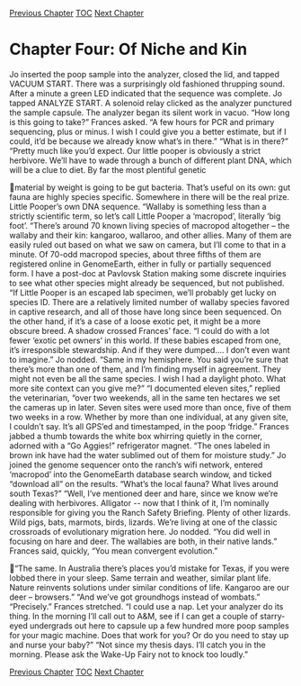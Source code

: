[Previous Chapter](ch03.md) [TOC](README.md) [Next Chapter](ch05.md)

# Chapter Four: Of Niche and Kin

Jo inserted the poop sample into the analyzer, closed the lid, and tapped VACUUM START.
There was a surprisingly old fashioned thrupping sound. After a minute a green LED indicated that the
sequence was complete. Jo tapped ANALYZE START.
A solenoid relay clicked as the analyzer punctured the sample capsule. The analyzer began its silent
work in vacuo.
“How long is this going to take?” Frances asked.
“A few hours for PCR and primary sequencing, plus or minus. I wish I could give you a better estimate,
but if I could, it’d be because we already know what’s in there.”
“What is in there?”
“Pretty much like you’d expect. Our little pooper is obviously a strict herbivore. We’ll have to wade
through a bunch of different plant DNA, which will be a clue to diet. By far the most plentiful genetic

material by weight is going to be gut bacteria. That’s useful on its own: gut fauna are highly species
specific. Somewhere in there will be the real prize. Little Pooper’s own DNA sequence.
“Wallaby is something less than a strictly scientific term, so let’s call Little Pooper a ‘macropod’,
literally ‘big foot’.
“There’s around 70 known living species of macropod altogether – the wallaby and their kin: kangaroo,
wallaroo, and other allies. Many of them are easily ruled out based on what we saw on camera, but I’ll
come to that in a minute. Of 70-odd macropod species, about three fifths of them are registered online
in GenomeEarth, either in fully or partially sequenced form. I have a post-doc at Pavlovsk Station
making some discrete inquiries to see what other species might already be sequenced, but not
published.
“If Little Pooper is an escaped lab specimen, we’ll probably get lucky on species ID. There are a
relatively limited number of wallaby species favored in captive research, and all of those have long
since been sequenced. On the other hand, if it’s a case of a loose exotic pet, it might be a more obscure
breed.
A shadow crossed Frances’ face. “I could do with a lot fewer ‘exotic pet owners’ in this world. If these
babies escaped from one, it’s irresponsible stewardship. And if they were dumped…. I don’t even want
to imagine.”
Jo nodded. “Same in my hemisphere. You said you’re sure that there’s more than one of them, and I’m
finding myself in agreement. They might not even be all the same species. I wish I had a daylight
photo. What more site context can you give me?”
“I documented eleven sites,” replied the veterinarian, “over two weekends, all in the same ten hectares
we set the cameras up in later. Seven sites were used more than once, five of them two weeks in a row.
Whether by more than one individual, at any given site, I couldn’t say. It’s all GPS’ed and
timestamped, in the poop ‘fridge.” Frances jabbed a thumb towards the white box whirring quietly in
the corner, adorned with a “Go Aggies!” refrigerator magnet. “The ones labeled in brown ink have had
the water sublimed out of them for moisture study.”
Jo joined the genome sequencer onto the ranch’s wifi network, entered ‘macropod’ into the
GenomeEarth database search window, and ticked “download all” on the results.
“What’s the local fauna? What lives around south Texas?”
“Well, I’ve mentioned deer and hare, since we know we’re dealing with herbivores. Alligator -- now
that I think of it, I’m nominally responsible for giving you the Ranch Safety Briefing. Plenty of other
lizards. Wild pigs, bats, marmots, birds, lizards. We’re living at one of the classic crossroads of
evolutionary migration here.
Jo nodded. “You did well in focusing on hare and deer. The wallabies are both, in their native lands.”
Frances said, quickly, “You mean convergent evolution.”

“The same. In Australia there’s places you’d mistake for Texas, if you were lobbed there in your sleep.
Same terrain and weather, similar plant life. Nature reinvents solutions under similar conditions of life.
Kangaroo are our deer – browsers.”
“And we’ve got groundhogs instead of wombats.”
“Precisely.”
Frances stretched. “I could use a nap. Let your analyzer do its thing. In the morning I’ll call out to
A&M, see if I can get a couple of starry-eyed undergrads out here to capsule up a few hundred more
poop samples for your magic machine. Does that work for you? Or do you need to stay up and nurse
your baby?”
“Not since my thesis days. I’ll catch you in the morning. Please ask the Wake-Up Fairy not
to knock too loudly.”

[Previous Chapter](ch03.md) [TOC](README.md) [Next Chapter](ch05.md)

